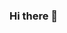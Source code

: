 ### Hi there 👋

<!--
**gerox-01/gerox-01** is a ✨ _special_ ✨ repository because its `README.md` (this file) appears on your GitHub profile.

Here are some ideas to get you started:

- 🔭 I’m currently working on SINTEG and independent
- 🌱 I’m currently learning about technology and universe
- 👯 I’m looking to collaborate on SINTEG
- 💬 ask me anything you want
- 📫 How to reach me: social networks @Gerox-01
-->
